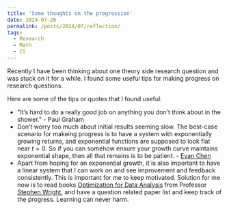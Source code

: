 ```yaml
---
title: 'Some thoughts on the progression'
date: 2024-07-26
permalink: /posts/2024/07/reflection/
tags:
  - Research
  - Math
  - CS
---
```


Recently I have been thinking about one theory side research question and was stuck on it for a while. I found some useful tips for making progress on research questions.

Here are some of the tips or quotes that I found useful:

- "It’s hard to do a really good job on anything you don’t think about in the shower." - Paul Graham
- Don’t worry too much about initial results seeming slow. The best-case scenario for makeing progress is to have a system with exponentially growing returns, and exponential functions are supposed to look flat near $t=0$. So if you can somehow ensure your growth curve maintains exponential shape, then all that remains is to be patient. - [Evan Chen](https://web.evanchen.cc/coaches.html)
- Apart from hoping for an exponential growth, it is also important to have a linear system that I can work on and see improvement and feedback consistently. This is important for me to keep motivated. Solution for me now is to read books  [Optimization for Data Analysis](https://www.cambridge.org/core/books/optimization-for-data-analysis/C02C3708905D236AA354D1CE1739A6A2) from Professor [Stephen Wright](https://pages.cs.wisc.edu/~swright/), and have a question related paper list and keep track of the progress. Learning can never harm.

